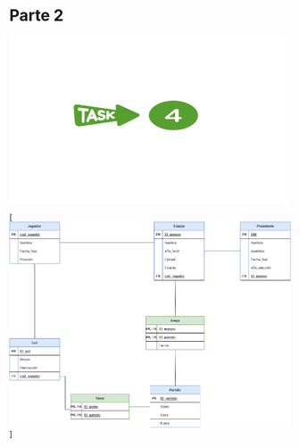 # Parte 2

<img src="https://github.com/aguemarrero/base-datos/blob/main/tareas/Unidad-2/Unidad-2-3/tarea-4/img/tarea5%20(1).png" alt="Tarea 5" width="500" height="300">

[![Tarea 5Tablas relación](https://github.com/aguemarrero/base-datos/blob/main/tareas/Unidad-2/Unidad-2-3/tarea-5/img/tablas.drawio.png)]
